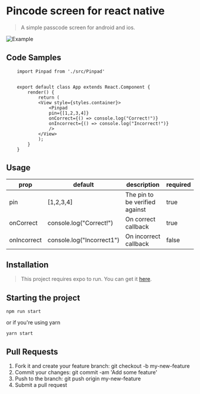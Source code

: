 # Pincode screen for react native

> A simple passcode screen for android and ios.

![Example](https://media.giphy.com/media/3JQzEO3vRRP21w8mnT/giphy.gif)

## Code Samples

```
    import Pinpad from './src/Pinpad'


    export default class App extends React.Component {
        render() {
            return (
            <View style={styles.container}>
                <Pinpad
                pin={[1,2,3,4]}
                onCorrect={() => console.log("Correct!")}
                onIncorrect={() => console.log("Incorrect!")}
                />
            </View>
            );
        }
    }
```

## Usage

| prop        | default                   | description                    | required |
| ----------- | ------------------------- | ------------------------------ | -------- |
| pin         | [1,2,3,4]                 | The pin to be verified against | true     |
| onCorrect   | console.log("Correct!")   | On correct callback            | true     |
| onIncorrect | console.log("Incorrect1") | On incorrect callback          | false    |

## Installation

> This project requires expo to run. You can get it [here](https://docs.expo.io/versions/latest/introduction/installation).

## Starting the project

`npm run start`

or if you're using yarn

`yarn start`

## Pull Requests

1. Fork it and create your feature branch: git checkout -b my-new-feature
2. Commit your changes: git commit -am 'Add some feature'
3. Push to the branch: git push origin my-new-feature
4. Submit a pull request
